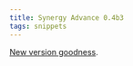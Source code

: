 ```yaml
---
title: Synergy Advance 0.4b3
tags: snippets
---
```


[New version goodness](http://typechecked.net/a/news/archives/2006/04/synergy_advance_6.php).
